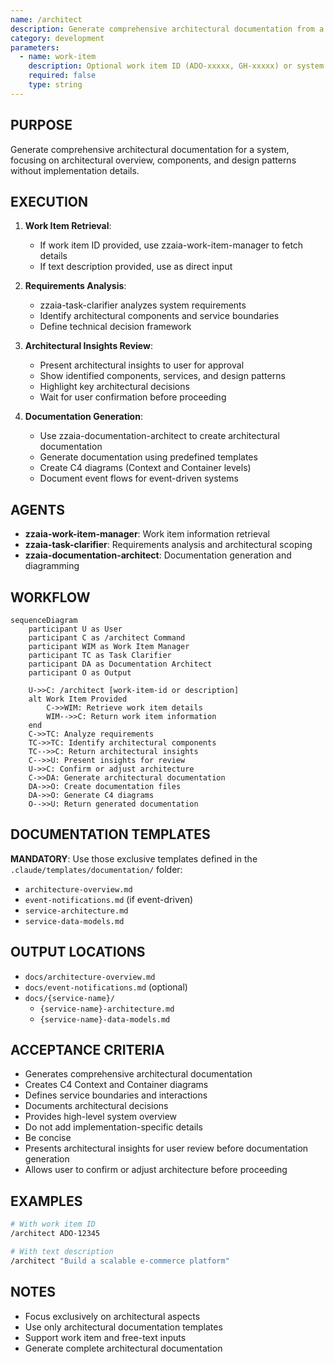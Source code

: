 ```yaml
---
name: /architect
description: Generate comprehensive architectural documentation from a work item or description
category: development
parameters:
  - name: work-item
    description: Optional work item ID (ADO-xxxxx, GH-xxxxx) or system description
    required: false
    type: string
---
```


## PURPOSE

Generate comprehensive architectural documentation for a system, focusing on architectural overview, components, and design patterns without implementation details.

## EXECUTION

1. **Work Item Retrieval**:

   - If work item ID provided, use zzaia-work-item-manager to fetch details
   - If text description provided, use as direct input

2. **Requirements Analysis**:

   - zzaia-task-clarifier analyzes system requirements
   - Identify architectural components and service boundaries
   - Define technical decision framework

3. **Architectural Insights Review**:

   - Present architectural insights to user for approval
   - Show identified components, services, and design patterns
   - Highlight key architectural decisions
   - Wait for user confirmation before proceeding

4. **Documentation Generation**:
   - Use zzaia-documentation-architect to create architectural documentation
   - Generate documentation using predefined templates
   - Create C4 diagrams (Context and Container levels)
   - Document event flows for event-driven systems

## AGENTS

- **zzaia-work-item-manager**: Work item information retrieval
- **zzaia-task-clarifier**: Requirements analysis and architectural scoping
- **zzaia-documentation-architect**: Documentation generation and diagramming

## WORKFLOW

```mermaid
sequenceDiagram
    participant U as User
    participant C as /architect Command
    participant WIM as Work Item Manager
    participant TC as Task Clarifier
    participant DA as Documentation Architect
    participant O as Output

    U->>C: /architect [work-item-id or description]
    alt Work Item Provided
        C->>WIM: Retrieve work item details
        WIM-->>C: Return work item information
    end
    C->>TC: Analyze requirements
    TC->>TC: Identify architectural components
    TC-->>C: Return architectural insights
    C-->>U: Present insights for review
    U->>C: Confirm or adjust architecture
    C->>DA: Generate architectural documentation
    DA->>O: Create documentation files
    DA->>O: Generate C4 diagrams
    O-->>U: Return generated documentation
```

## DOCUMENTATION TEMPLATES

**MANDATORY**: Use those exclusive templates defined in the `.claude/templates/documentation/` folder: 

- `architecture-overview.md`
- `event-notifications.md` (if event-driven)
- `service-architecture.md`
- `service-data-models.md`

## OUTPUT LOCATIONS

- `docs/architecture-overview.md`
- `docs/event-notifications.md` (optional)
- `docs/{service-name}/`
  - `{service-name}-architecture.md`
  - `{service-name}-data-models.md`

## ACCEPTANCE CRITERIA

- Generates comprehensive architectural documentation
- Creates C4 Context and Container diagrams
- Defines service boundaries and interactions
- Documents architectural decisions
- Provides high-level system overview
- Do not add implementation-specific details
- Be concise 
- Presents architectural insights for user review before documentation generation
- Allows user to confirm or adjust architecture before proceeding

## EXAMPLES

```bash
# With work item ID
/architect ADO-12345

# With text description
/architect "Build a scalable e-commerce platform"
```

## NOTES

- Focus exclusively on architectural aspects
- Use only architectural documentation templates
- Support work item and free-text inputs
- Generate complete architectural documentation
